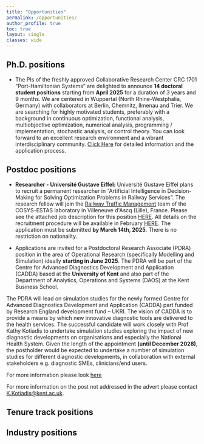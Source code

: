 ```yaml
---
title: "Opportunities"
permalink: /opportunities/
author_profile: true
toc: true
layout: single
classes: wide
---
```



## Ph.D. positions
* The PIs of the freshly approved Collaborative Research Center CRC 1701 “Port-Hamiltonian Systems” are delighted to announce __14 doctoral student positions__ starting from __April 2025__ for a duration of 3 years and 9 months.  We are centered in Wuppertal (North Rhine-Westphalia, Germany) with collaborators at Berlin, Chemnitz, Ilmenau and Trier.
We are searching for highly motivated students, preferably with a background in continuous optimization, functional analysis, multiobjective optimization, numerical analysis, programming / implementation, stochastic analysis, or control theory. You can look forward to an excellent research environment and a vibrant interdisciplinary community.
[Click Here](https://phi.uni-wuppertal.de/en/port-hamiltonian-institute/crc-1701/) for detailed information and the application process.

## Postdoc positions
* __Researcher - Université Gustave Eiffel:__
Université Gustave Eiffel plans to recruit a permanent researcher in “Artificial Intelligence in Decision-Making for Solving Optimization Problems in Railway Services”.
The research fellow will join the [Railway Traffic Management](https://estas.univ-gustave-eiffel.fr/english/research/traffic-management) team of the COSYS-ESTAS laboratory in Villeneuve d'Ascq (Lille), France.
Please see the attached job description for this position [HERE](/assets/pdffiles/Eiffel_postdoc_2025.pdf).
All details on the recruitment procedure will be available in February [HERE](https://www.concours.developpement-durable.gouv.fr).
The application must be submitted __by March 14th, 2025__.
There is no restriction on nationality.

* Applications are invited for a Postdoctoral Research Associate (PDRA) position in the area of Operational Research  (specifically Modelling and Simulation) ideally __starting in June 2025__. The PDRA will be part of the Centre for Advanced Diagnostics Development and Application (CADDA) based at the __University of Kent__ and also part of the Department of Analytics, Operations and Systems (DAOS) at the Kent Business School.

The PDRA will lead on simulation studies for the newly formed Centre for Advanced Diagnostics Development and Application (CADDA) part funded by Research England development fund – UKRI. The vision of CADDA is to provide a means by which new innovative diagnostic tools are delivered to the health services. The successful candidate will work closely with Prof Kathy Kotiadis to undertake simulation studies exploring the impact of new diagnostic developments on organisations and especially the National Health System. Given the length of the appointment __(until December 2028)__, the postholder would be expected to undertake a number of simulation studies for different diagnostic developments, in collaboration with external stakeholders e.g. diagnostic SMEs, clinicians/end users.

For more information please look [here](https://jobs.kent.ac.uk/vacancy.aspx?ref=KBS-212-25-R)

For more information on the post not addressed in the advert please contact K.Kotiadis@kent.ac.uk.

## Tenure track positions


   
## Industry positions
